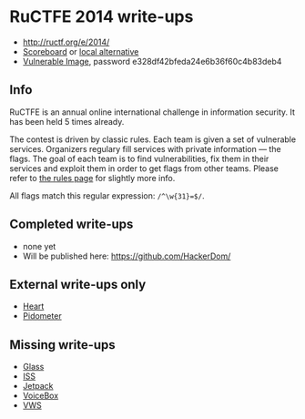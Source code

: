 # RuCTFE 2014 write-ups

* <http://ructf.org/e/2014/>
* [Scoreboard](http://monitor.e.ructf.org/) or [local alternative](scoreboard.txt)
* [Vulnerable Image](http://ructf.org/e/2014/RuCTFE2014.torrent), password e328df42bfeda24e6b36f60c4b83deb4

## Info

RuCTFE is an annual online international challenge in information security. It has been held 5 times already.

The contest is driven by classic rules. Each team is given a set of vulnerable services. Organizers regulary fill services with private information — the flags. The goal of each team is to find vulnerabilities, fix them in their services and exploit them in order to get flags from other teams. Please refer to [the rules page](http://ructf.org/e/2014/rules) for slightly more info.

All flags match this regular expression: `/^\w{31}=$/`.

## Completed write-ups

* none yet
* Will be published here: <https://github.com/HackerDom/>

## External write-ups only

* [Heart](heart)
* [Pidometer](pidometer)

## Missing write-ups

* [Glass](glass)
* [ISS](iss)
* [Jetpack](jetpack)
* [VoiceBox](voicebox)
* [VWS](vws)
